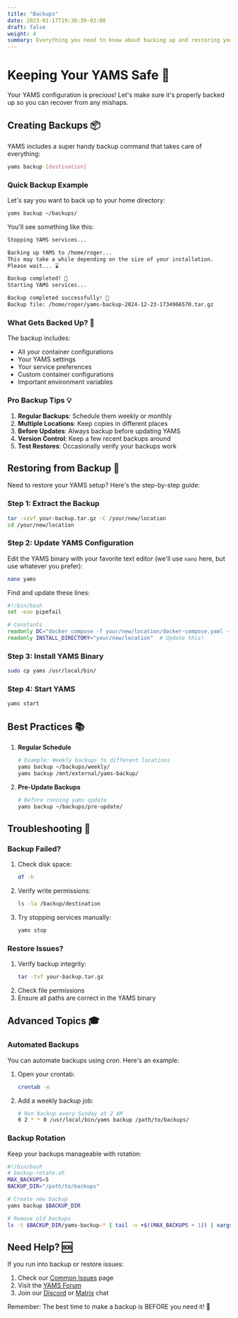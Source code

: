 ```yaml
---
title: "Backups"
date: 2023-01-17T19:38:39-03:00
draft: false
weight: 4
summary: Everything you need to know about backing up and restoring your YAMS setup
---
```


# Keeping Your YAMS Safe 💾

Your YAMS configuration is precious! Let's make sure it's properly backed up so you can recover from any mishaps.

## Creating Backups 📦

YAMS includes a super handy backup command that takes care of everything:

```bash
yams backup [destination]
```

### Quick Backup Example

Let's say you want to back up to your home directory:
```bash
yams backup ~/backups/
```

You'll see something like this:
```bash
Stopping YAMS services...

Backing up YAMS to /home/roger...
This may take a while depending on the size of your installation.
Please wait... ⌛

Backup completed! 🎉
Starting YAMS services...

Backup completed successfully! 🎉
Backup file: /home/roger/yams-backup-2024-12-23-1734966570.tar.gz
```

### What Gets Backed Up? 🤔

The backup includes:
- All your container configurations
- Your YAMS settings
- Your service preferences
- Custom container configurations
- Important environment variables

### Pro Backup Tips 💡

1. **Regular Backups**: Schedule them weekly or monthly
2. **Multiple Locations**: Keep copies in different places
3. **Before Updates**: Always backup before updating YAMS
4. **Version Control**: Keep a few recent backups around
5. **Test Restores**: Occasionally verify your backups work

## Restoring from Backup 🔄

Need to restore your YAMS setup? Here's the step-by-step guide:

### Step 1: Extract the Backup
```bash
tar -xzvf your-backup.tar.gz -C /your/new/location
cd /your/new/location
```

### Step 2: Update YAMS Configuration
Edit the YAMS binary with your favorite text editor (we'll use `nano` here, but use whatever you prefer):
```bash
nano yams
```

Find and update these lines:
```bash
#!/bin/bash
set -euo pipefail

# Constants
readonly DC="docker compose -f your/new/location/docker-compose.yaml -f your/new/location/docker-compose.custom.yaml"  # Update this!
readonly INSTALL_DIRECTORY="your/new/location"  # Update this!
```

### Step 3: Install YAMS Binary
```bash
sudo cp yams /usr/local/bin/
```

### Step 4: Start YAMS
```bash
yams start
```

## Best Practices 📚

1. **Regular Schedule**
   ```bash
   # Example: Weekly backups to different locations
   yams backup ~/backups/weekly/
   yams backup /mnt/external/yams-backup/
   ```

2. **Pre-Update Backups**
   ```bash
   # Before running yams update
   yams backup ~/backups/pre-update/
   ```

## Troubleshooting 🔧

### Backup Failed?
1. Check disk space:
   ```bash
   df -h
   ```
2. Verify write permissions:
   ```bash
   ls -la /backup/destination
   ```
3. Try stopping services manually:
   ```bash
   yams stop
   ```

### Restore Issues?
1. Verify backup integrity:
   ```bash
   tar -tvf your-backup.tar.gz
   ```
2. Check file permissions
3. Ensure all paths are correct in the YAMS binary

## Advanced Topics 🎓

### Automated Backups

You can automate backups using cron. Here's an example:

1. Open your crontab:
   ```bash
   crontab -e
   ```

2. Add a weekly backup job:
   ```bash
   # Run backup every Sunday at 2 AM
   0 2 * * 0 /usr/local/bin/yams backup /path/to/backups/
   ```

### Backup Rotation

Keep your backups manageable with rotation:

```bash
#!/bin/bash
# backup-rotate.sh
MAX_BACKUPS=5
BACKUP_DIR="/path/to/backups"

# Create new backup
yams backup $BACKUP_DIR

# Remove old backups
ls -t $BACKUP_DIR/yams-backup-* | tail -n +$((MAX_BACKUPS + 1)) | xargs rm -f
```

## Need Help? 🆘

If you run into backup or restore issues:
1. Check our [Common Issues](/faqs/common-errors/) page
2. Visit the [YAMS Forum](https://forum.yams.media)
3. Join our [Discord](https://discord.gg/Gwae3tNMST) or [Matrix](https://matrix.to/#/#yams-space:rogs.me) chat

Remember: The best time to make a backup is BEFORE you need it! 🎯
